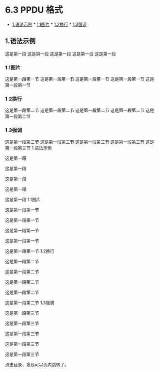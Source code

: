# 6.3 PPDU 格式
 * [1.语法示例](#1) * [1.1图片](#1.1) * [1.2换行](#1.2) * [1.3强调](#1.3) 

 <h2 id="1">1.语法示例</h2> 这是第一段 这是第一段 这是第一段 这是第一段 这是第一段 <h3 id="1.1">1.1图片</h3> 这是第一段第一节 这是第一段第一节 这是第一段第一节 这是第一段第一节 这是第一段第一节 <h3 id="1.2">1.2换行</h3> 这是第一段第二节 这是第一段第二节 这是第一段第二节 这是第一段第二节 这是第一段第二节 <h3 id="1.1">1.3强调</h3> 这是第一段第三节 这是第一段第三节 这是第一段第三节 这是第一段第三节 这是第一段第三节
1.语法示例

这是第一段

这是第一段

这是第一段

这是第一段

这是第一段
1.1图片

这是第一段第一节

这是第一段第一节

这是第一段第一节

这是第一段第一节

这是第一段第一节
1.2换行

这是第一段第二节

这是第一段第二节

这是第一段第二节

这是第一段第二节

这是第一段第二节
1.3强调

这是第一段第三节

这是第一段第三节

这是第一段第三节

这是第一段第三节

这是第一段第三节

点击目录，发现可以页内跳转了。
